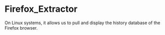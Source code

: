 # Firefox_Extractor
On Linux systems, it allows us to pull and display the history database of the Firefox browser.
